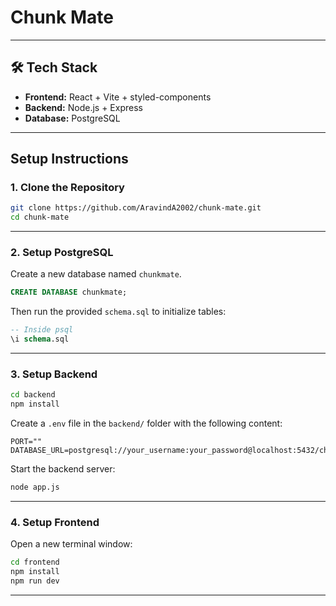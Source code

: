 # Chunk Mate

---

## 🛠 Tech Stack

- **Frontend:** React + Vite + styled-components  
- **Backend:** Node.js + Express  
- **Database:** PostgreSQL

---

## Setup Instructions

### 1. Clone the Repository

```bash
git clone https://github.com/AravindA2002/chunk-mate.git
cd chunk-mate
```

---

### 2. Setup PostgreSQL

Create a new database named `chunkmate`.

```sql
CREATE DATABASE chunkmate;
```

Then run the provided `schema.sql` to initialize tables:

```sql
-- Inside psql
\i schema.sql
```

---

### 3. Setup Backend

```bash
cd backend
npm install
```

Create a `.env` file in the `backend/` folder with the following content:

```env
PORT=""
DATABASE_URL=postgresql://your_username:your_password@localhost:5432/chunkmate

```

Start the backend server:

```bash
node app.js
```

---

### 4. Setup Frontend

Open a new terminal window:

```bash
cd frontend
npm install
npm run dev
```

---


